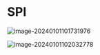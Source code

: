 # SPI

![image-20240101101731976](https://picture-01-1316374204.cos.ap-beijing.myqcloud.com/image/202401011017060.png)

![image-20240101102032778](https://picture-01-1316374204.cos.ap-beijing.myqcloud.com/image/202401011020867.png)









